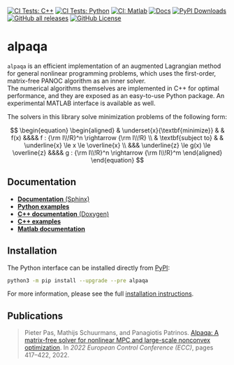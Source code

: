 [![CI Tests: C++](https://github.com/kul-optec/alpaqa/actions/workflows/linux.yml/badge.svg)](https://github.com/kul-optec/alpaqa/actions/workflows/linux.yml)
[![CI Tests: Python](https://github.com/kul-optec/alpaqa/actions/workflows/wheel-short-test.yml/badge.svg)](https://github.com/kul-optec/alpaqa/actions/workflows/wheel-short-test.yml)
[![CI: Matlab](https://github.com/kul-optec/alpaqa/actions/workflows/matlab.yml/badge.svg)](https://github.com/kul-optec/alpaqa/actions/workflows/matlab.yml)
[![Docs](https://img.shields.io/badge/Documentation-1.0.0a19-blue?logo=sphinx)](https://kul-optec.github.io/alpaqa/1.0.0a19/Sphinx/index.html)
[![PyPI Downloads](https://img.shields.io/pypi/dm/alpaqa?label=PyPI&logo=python)](https://pypi.org/project/alpaqa)
[![GitHub all releases](https://img.shields.io/github/downloads/kul-optec/alpaqa/total?label=Downloads&logo=cplusplus)](https://github.com/kul-optec/alpaqa/releases)
[![GitHub License](https://img.shields.io/github/license/kul-optec/alpaqa?label=License&logo=gnu)](https://github.com/kul-optec/alpaqa/blob/develop/LICENSE)
<!-- ![GitHub top language](https://img.shields.io/github/languages/top/kul-optec/alpaqa) -->

# alpaqa

`alpaqa` is an efficient implementation of an augmented Lagrangian method for
general nonlinear programming problems, which uses the first-order, matrix-free
PANOC algorithm as an inner solver.  
The numerical algorithms themselves are implemented in C++ for optimal
performance, and they are exposed as an easy-to-use Python package. An
experimental MATLAB interface is available as well.

The solvers in this library solve minimization problems of the following form:

$$
    \begin{equation}
        \begin{aligned}
            & \underset{x}{\textbf{minimize}}
            & & f(x) &&&& f : {\rm I\\!R}^n \rightarrow {\rm I\\!R} \\
            & \textbf{subject to}
            & & \underline{x} \le x \le \overline{x} \\
            &&& \underline{z} \le g(x) \le \overline{z} &&&& g : {\rm I\\!R}^n \rightarrow {\rm I\\!R}^m
        \end{aligned}
    \end{equation}
$$

## Documentation

- [**Documentation** (Sphinx)](https://kul-optec.github.io/alpaqa/1.0.0a19/Sphinx/index.html)
- [**Python examples**](https://kul-optec.github.io/alpaqa/1.0.0a19/Sphinx/examples/index.html)
- [**C++ documentation** (Doxygen)](https://kul-optec.github.io/alpaqa/1.0.0a19/Doxygen/index.html)
- [**C++ examples**](https://kul-optec.github.io/alpaqa/1.0.0a19/Doxygen/examples.html)
- [**Matlab documentation**](https://kul-optec.github.io/alpaqa/1.0.0a19/Sphinx/reference/matlab-api.html)

## Installation

The Python interface can be installed directly from [PyPI](https://pypi.org/project/alpaqa):

```sh
python3 -m pip install --upgrade --pre alpaqa
```

For more information, please see the full
[installation instructions](https://kul-optec.github.io/alpaqa/1.0.0a19/Sphinx/install/installation.html).

## Publications

> Pieter Pas, Mathijs Schuurmans, and Panagiotis Patrinos. [Alpaqa: A matrix-free solver for nonlinear MPC and large-scale nonconvex optimization](https://ieeexplore.ieee.org/document/9838172/). In _2022 European Control Conference (ECC)_, pages 417–422, 2022. 

